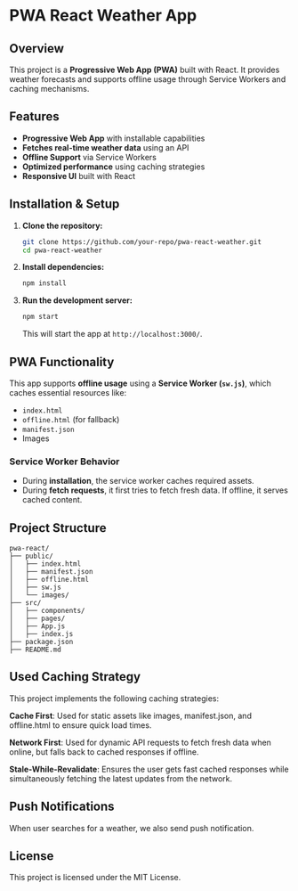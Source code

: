 # PWA React Weather App

## Overview

This project is a **Progressive Web App (PWA)** built with React. It provides weather forecasts and supports offline usage through Service Workers and caching mechanisms.

## Features

- **Progressive Web App** with installable capabilities
- **Fetches real-time weather data** using an API
- **Offline Support** via Service Workers
- **Optimized performance** using caching strategies
- **Responsive UI** built with React

## Installation & Setup

1. **Clone the repository:**

   ```sh
   git clone https://github.com/your-repo/pwa-react-weather.git
   cd pwa-react-weather
   ```

2. **Install dependencies:**

   ```sh
   npm install
   ```

3. **Run the development server:**
   ```sh
   npm start
   ```
   This will start the app at `http://localhost:3000/`.

## PWA Functionality

This app supports **offline usage** using a **Service Worker (`sw.js`)**, which caches essential resources like:

- `index.html`
- `offline.html` (for fallback)
- `manifest.json`
- Images

### Service Worker Behavior

- During **installation**, the service worker caches required assets.
- During **fetch requests**, it first tries to fetch fresh data. If offline, it serves cached content.

## Project Structure

```
pwa-react/
├── public/
│   ├── index.html
│   ├── manifest.json
│   ├── offline.html
│   ├── sw.js
│   └── images/
├── src/
│   ├── components/
│   ├── pages/
│   ├── App.js
│   ├── index.js
├── package.json
├── README.md
```

## Used Caching Strategy

This project implements the following caching strategies:

**Cache First**: Used for static assets like images, manifest.json, and offline.html to ensure quick load times.

**Network First**: Used for dynamic API requests to fetch fresh data when online, but falls back to cached responses if offline.

**Stale-While-Revalidate**: Ensures the user gets fast cached responses while simultaneously fetching the latest updates from the network.

## Push Notifications

When user searches for a weather, we also send push notification.

## License

This project is licensed under the MIT License.

